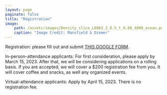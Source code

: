 ```yaml
---
layout: page
paginate: false
title: "Registration"
image:
    path: /assets/images/Density_slice_L0063_Z_0.5_t_0.08_4000_ocean.png
    caption: "Image Credit: Mansfield & Diemer"
---
```


Registration: please fill out and submit [THIS GOOGLE FORM](https://forms.gle/NJApZTd3H2HBssAB9).

In-person-attendance applicants: For first consideration, please apply by March 15, 2023. After that, we will be considering applications on a rolling basis. If you are accepted, we will cover a $200 registration fee from you. It will cover coffee and snacks, as well any organized events.

Virtual-attendance applicants: Apply by April 15, 2023. There is no registration fee.
